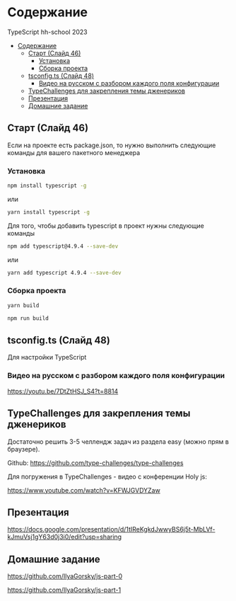# Содержание

TypeScript hh-school 2023

- [Содержание](#содержание)
  - [Старт (Слайд 46)](#старт-слайд-46)
    - [Установка](#установка)
    - [Сборка проекта](#сборка-проекта)
  - [tsconfig.ts (Cлайд 48)](#tsconfigts-cлайд-48)
    - [Видео на русском c разбором каждого поля конфигурации](#видео-на-русском-c-разбором-каждого-поля-конфигурации)
  - [TypeChallenges для закрепления темы дженериков](#typechallenges-для-закрепления-темы-дженериков)
  - [Презентация](#презентация)
  - [Домашние задание](#домашние-задание)

## Старт (Слайд 46)

Если на проекте есть package.json, то нужно выполнить следующие команды для вашего пакетного менеджера

### Установка

```bash
npm install typescript -g
```

или

```bash
yarn install typescript -g
```

Для того, чтобы добавить typescript в проект нужны следующие команды

```bash
npm add typescript@4.9.4 --save-dev
```

или

```bash
yarn add typescript 4.9.4 --save-dev
```

### Сборка проекта

```bash
yarn build
```

```bash
npm run build
```

## tsconfig.ts (Cлайд 48)

Для настройки TypeScript

### Видео на русском c разбором каждого поля конфигурации

<https://youtu.be/7DtZtHSJ_S4?t=8814>

## TypeChallenges для закрепления темы дженериков

Достаточно решить 3-5 челлендж задач из раздела easy (можно прям в браузере).

Github: <https://github.com/type-challenges/type-challenges>

Для погружения в TypeChallenges - видео с конференции Holy js:

<https://www.youtube.com/watch?v=KFWJGVDYZaw>

## Презентация

<https://docs.google.com/presentation/d/1tIReKgkdJwwyBS6j5t-MbLVf-kJmuVsj1gY63d0j3i0/edit?usp=sharing>

## Домашние задание

<https://github.com/IlyaGorsky/js-part-0>

<https://github.com/IlyaGorsky/js-part-1>